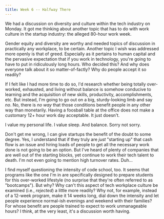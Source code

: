 ```yaml
---
title: Week 6 -- Halfway There
---
```


We had a discussion on diversity and culture within the tech industry on Monday. It got me thinking about another topic that has to do with work culture in the startup industry: the alleged 80-hour work week. 

Gender equity and diversity are worthy and needed topics of discussion in practically any workplace, to be certain. Another topic I wish was addressed more openly is that of greed. Especially as it pertains to human capital and the pervasive expectation that if you work in technology, you're going to have to put in ridiculously long hours. Who decided this? And why does everyone talk about it so matter-of-factly? Why do people accept it so readily? 

If I felt like I had more time to do so, I'd research whether being totally over-worked, exhausted, and living without balance is somehow conducive to learning and the acquisition of new skills, productivity, accomplishments, etc. But instead, I'm going to go out on a big, sturdy-looking limb and say *no*. No, there is *no way* that those conditions benefit people in any other way than monetarily. Having a foosball table at the office does not make a customary 12+ hour work day acceptable. It just doesn't.

I value my personal life. I value sleep. And balance. Sorry not sorry.

Don't get me wrong, I can give startups the benefit of the doubt to some degree. Yes, I understand that if they truly are *just* "starting up" that cash flow is an issue and hiring loads of people to get all the necessary work done is not going to be an option. But I've heard of plenty of companies that are well out of the starting blocks, yet continue to work their tech talent to death. I'm not even going to mention high turnover rates. Duh...

I find myself questioning the intensity of code school, too. It seems that programs like the one I'm in are specifically designed to prepare students for this over-worked lifestyle (no surprise that they're often referred to as "bootcamps"). But why? Why can't this aspect of tech workplace culture be examined (i.e., *rejected*) a little more readily? Why not, for example, instead of a 12-week program, make it 14 weeks long, dial down the intensity and let people experience normal-ish evenings and weekend with their families? For whose benefit are people trained to expect to work unmanageable hours? I think, at the very least, it's a discussion worth having. 

